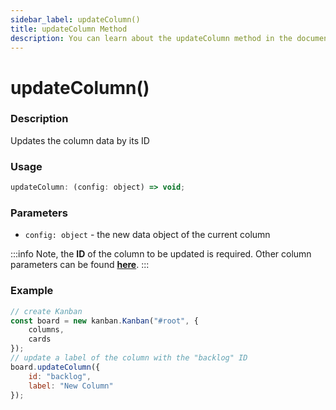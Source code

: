 ```yaml
---
sidebar_label: updateColumn()
title: updateColumn Method
description: You can learn about the updateColumn method in the documentation of the DHTMLX JavaScript Kanban library. Browse developer guides and API reference, try out code examples and live demos, and download a free 30-day evaluation version of DHTMLX Kanban.
---
```


# updateColumn()

### Description

Updates the column data by its ID

### Usage

```js
updateColumn: (config: object) => void;
```

### Parameters

- `config: object` - the new data object of the current column

:::info
Note, the **ID** of the column to be updated is required. Other column parameters can be found [**here**](../config/js_kanban_columns_config.md).
:::

### Example

```jsx {7-10}
// create Kanban
const board = new kanban.Kanban("#root", {
	columns,
	cards
});
// update a label of the column with the "backlog" ID
board.updateColumn({
	id: "backlog",
	label: "New Column"
});
```
